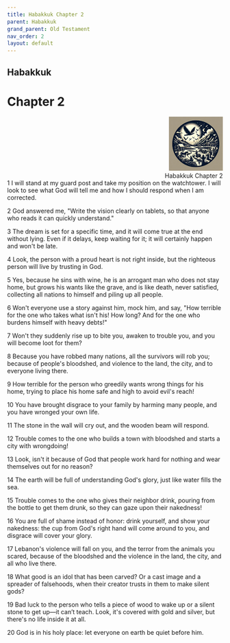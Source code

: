 ```yaml
---
title: Habakkuk Chapter 2
parent: Habakkuk
grand_parent: Old Testament
nav_order: 2
layout: default
---
```


## Habakkuk

# Chapter 2

<div style="clear: both; text-align: right;">
    <img src="/assets/Image/Habakkuk/500/2.jpg" alt="Habakkuk Chapter 2" class="chapter-image" style="max-width: 25%; height: auto;"/>
    <figcaption style="font-size: 14px;">Habakkuk Chapter 2</figcaption>
</div>
1 I will stand at my guard post and take my position on the watchtower. I will look to see what God will tell me and how I should respond when I am corrected.

2 God answered me, "Write the vision clearly on tablets, so that anyone who reads it can quickly understand."

3 The dream is set for a specific time, and it will come true at the end without lying. Even if it delays, keep waiting for it; it will certainly happen and won't be late.

4 Look, the person with a proud heart is not right inside, but the righteous person will live by trusting in God.

5 Yes, because he sins with wine, he is an arrogant man who does not stay home, but grows his wants like the grave, and is like death, never satisfied, collecting all nations to himself and piling up all people.

6 Won't everyone use a story against him, mock him, and say, "How terrible for the one who takes what isn't his! How long? And for the one who burdens himself with heavy debts!"

7 Won't they suddenly rise up to bite you, awaken to trouble you, and you will become loot for them?

8 Because you have robbed many nations, all the survivors will rob you; because of people's bloodshed, and violence to the land, the city, and to everyone living there.

9 How terrible for the person who greedily wants wrong things for his home, trying to place his home safe and high to avoid evil's reach!

10 You have brought disgrace to your family by harming many people, and you have wronged your own life.

11 The stone in the wall will cry out, and the wooden beam will respond.

12 Trouble comes to the one who builds a town with bloodshed and starts a city with wrongdoing!

13 Look, isn't it because of God that people work hard for nothing and wear themselves out for no reason?

14 The earth will be full of understanding God's glory, just like water fills the sea.

15 Trouble comes to the one who gives their neighbor drink, pouring from the bottle to get them drunk, so they can gaze upon their nakedness!

16 You are full of shame instead of honor: drink yourself, and show your nakedness: the cup from God's right hand will come around to you, and disgrace will cover your glory.

17 Lebanon's violence will fall on you, and the terror from the animals you scared, because of the bloodshed and the violence in the land, the city, and all who live there.

18 What good is an idol that has been carved? Or a cast image and a spreader of falsehoods, when their creator trusts in them to make silent gods?

19 Bad luck to the person who tells a piece of wood to wake up or a silent stone to get up—it can’t teach. Look, it's covered with gold and silver, but there's no life inside it at all.

20 God is in his holy place: let everyone on earth be quiet before him.


